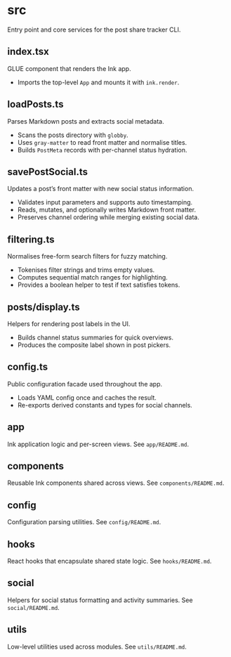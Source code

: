 # src

Entry point and core services for the post share tracker CLI.

## index.tsx
GLUE component that renders the Ink app.
- Imports the top-level `App` and mounts it with `ink.render`.

## loadPosts.ts
Parses Markdown posts and extracts social metadata.
- Scans the posts directory with `globby`.
- Uses `gray-matter` to read front matter and normalise titles.
- Builds `PostMeta` records with per-channel status hydration.

## savePostSocial.ts
Updates a post’s front matter with new social status information.
- Validates input parameters and supports auto timestamping.
- Reads, mutates, and optionally writes Markdown front matter.
- Preserves channel ordering while merging existing social data.

## filtering.ts
Normalises free-form search filters for fuzzy matching.
- Tokenises filter strings and trims empty values.
- Computes sequential match ranges for highlighting.
- Provides a boolean helper to test if text satisfies tokens.

## posts/display.ts
Helpers for rendering post labels in the UI.
- Builds channel status summaries for quick overviews.
- Produces the composite label shown in post pickers.

## config.ts
Public configuration facade used throughout the app.
- Loads YAML config once and caches the result.
- Re-exports derived constants and types for social channels.

## app
Ink application logic and per-screen views. See `app/README.md`.

## components
Reusable Ink components shared across views. See `components/README.md`.

## config
Configuration parsing utilities. See `config/README.md`.

## hooks
React hooks that encapsulate shared state logic. See `hooks/README.md`.

## social
Helpers for social status formatting and activity summaries. See `social/README.md`.

## utils
Low-level utilities used across modules. See `utils/README.md`.
